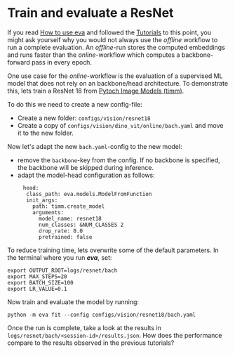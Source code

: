 # Train and evaluate a ResNet

If you read [How to use eva](../how_to_use.md) and followed the [Tutorials](../tutorials.md) to this point, you might ask yourself why you would not always use the *offline* workflow to run a complete evaluation. An *offline*-run stores the computed embeddings and runs faster than the *online*-workflow which computes a backbone-forward pass in every epoch.

One use case for the *online*-workflow is the evaluation of a supervised ML model that does not rely on an backbone/head architecture. To demonstrate this, lets train a ResNet 18 from [Pytoch Image Models (timm)](https://timm.fast.ai/).

To do this we need to create a new config-file:

 - Create a new folder: `configs/vision/resnet18`
 - Create a copy of `configs/vision/dino_vit/online/bach.yaml` and move it to the new folder.

Now let's adapt the new `bach.yaml`-config to the new model:

 - remove the `backbone`-key from the config. If no backbone is specified, the backbone will be skipped during inference.
 - adapt the model-head configuration as follows:

```
     head:
      class_path: eva.models.ModelFromFunction
      init_args:
        path: timm.create_model
        arguments:
          model_name: resnet18
          num_classes: &NUM_CLASSES 2
          drop_rate: 0.0
          pretrained: false
```
To reduce training time, lets overwrite some of the default parameters. In the terminal where you run ***eva***, set:
```
export OUTPUT_ROOT=logs/resnet/bach
export MAX_STEPS=20
export BATCH_SIZE=100
export LR_VALUE=0.1
```
Now train and evaluate the model by running:
```
python -m eva fit --config configs/vision/resnet18/bach.yaml
```
Once the run is complete, take a look at the results in `logs/resnet/bach/<session-id>/results.json`. How does the performance compare to the results observed in the previous tutorials?
